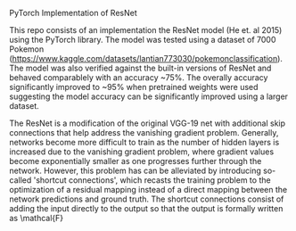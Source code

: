 PyTorch Implementation of ResNet

This repo consists of an implementation the ResNet model (He et. al 2015) using the PyTorch library.  The model was tested using a dataset of 7000 Pokemon (https://www.kaggle.com/datasets/lantian773030/pokemonclassification).  The model was also verified against the built-in versions of ResNet and behaved comparablely with an accuracy ~75%.  The overally accuracy significantly improved to ~95% when pretrained weights were used suggesting the model accuracy can be significantly improved using a larger dataset.

The ResNet is a modification of the original VGG-19 net with additional skip connections that help address the vanishing gradient problem.  Generally, networks become more difficult to train as the number of hidden layers is increased due to the vanishing gradient problem, where gradient values become exponentially smaller as one progresses further through the network.  However, this problem has can be alleviated by introducing so-called 'shortcut connections', which recasts the training problem to the optimization of a residual mapping instead of a direct mapping between the network predictions and ground truth.  The shortcut connections consist of adding the input directly to the output so that the output is formally written as \mathcal{F}
